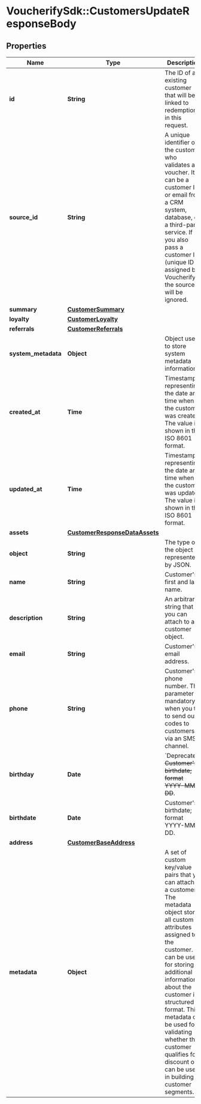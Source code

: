 # VoucherifySdk::CustomersUpdateResponseBody

## Properties

| Name | Type | Description | Notes |
| ---- | ---- | ----------- | ----- |
| **id** | **String** | The ID of an existing customer that will be linked to redemption in this request. | [optional] |
| **source_id** | **String** | A unique identifier of the customer who validates a voucher. It can be a customer ID or email from a CRM system, database, or a third-party service. If you also pass a customer ID (unique ID assigned by Voucherify), the source ID will be ignored. | [optional] |
| **summary** | [**CustomerSummary**](CustomerSummary.md) |  | [optional] |
| **loyalty** | [**CustomerLoyalty**](CustomerLoyalty.md) |  | [optional] |
| **referrals** | [**CustomerReferrals**](CustomerReferrals.md) |  | [optional] |
| **system_metadata** | **Object** | Object used to store system metadata information. | [optional] |
| **created_at** | **Time** | Timestamp representing the date and time when the customer was created. The value is shown in the ISO 8601 format. | [optional] |
| **updated_at** | **Time** | Timestamp representing the date and time when the customer was updated. The value is shown in the ISO 8601 format. | [optional] |
| **assets** | [**CustomerResponseDataAssets**](CustomerResponseDataAssets.md) |  | [optional] |
| **object** | **String** | The type of the object represented by JSON. | [optional][default to &#39;customer&#39;] |
| **name** | **String** | Customer&#39;s first and last name. | [optional] |
| **description** | **String** | An arbitrary string that you can attach to a customer object. | [optional] |
| **email** | **String** | Customer&#39;s email address. | [optional] |
| **phone** | **String** | Customer&#39;s phone number. This parameter is mandatory when you try to send out codes to customers via an SMS channel. | [optional] |
| **birthday** | **Date** | &#x60;Deprecated&#x60;. ~~Customer&#39;s birthdate; format YYYY-MM-DD~~. | [optional] |
| **birthdate** | **Date** | Customer&#39;s birthdate; format YYYY-MM-DD. | [optional] |
| **address** | [**CustomerBaseAddress**](CustomerBaseAddress.md) |  | [optional] |
| **metadata** | **Object** | A set of custom key/value pairs that you can attach to a customer. The metadata object stores all custom attributes assigned to the customer. It can be useful for storing additional information about the customer in a structured format. This metadata can be used for validating whether the customer qualifies for a discount or it can be used in building customer segments. | [optional] |

